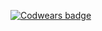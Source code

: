 [![Codwears badge](https://www.codewars.com/users/Phrixus11/badges/micro)](https://www.codewars.com/users/Phrixus11)
